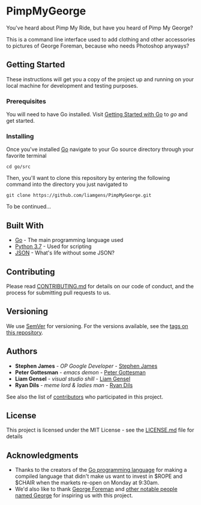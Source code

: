 # PimpMyGeorge

You've heard about Pimp My Ride, but have you heard of Pimp My George?

This is a command line interface used to add clothing and other accessories to pictures of George Foreman, because who needs Photoshop anyways?

## Getting Started

These instructions will get you a copy of the project up and running on your local machine for development and testing purposes.

### Prerequisites

You will need to have Go installed. Visit [Getting Started with Go](https://golang.org/doc/install) to _go_ and get started. 

### Installing

Once you've installed [Go](https://golang.org/doc/install) navigate to your Go source directory through your favorite terminal

```
cd go/src
```
Then, you'll want to clone this repository by entering the following command into the directory you just navigated to

```
git clone https://github.com/liamgens/PimpMyGeorge.git
```

To be continued...

## Built With

* [Go](https://golang.org/) - The main programming language used
* [Python 3.7](https://www.python.org/downloads/release/python-370/) - Used for scripting
* [JSON](https://www.json.org/) - What's life without some JSON?

## Contributing

Please read [CONTRIBUTING.md](https://gist.github.com/PurpleBooth/b24679402957c63ec426) for details on our code of conduct, and the process for submitting pull requests to us.

## Versioning

We use [SemVer](http://semver.org/) for versioning. For the versions available, see the [tags on this repository](https://github.com/your/project/tags). 

## Authors

* **Stephen James** - *OP Google Developer* - [Stephen James](https://github.com/stephenorjames)
* **Peter Gottesman** - *emacs demon* - [Peter Gottesman](https://github.com/PeterGottesman)
* **Liam Gensel** - *visual studio shill* - [Liam Gensel](https://github.com/liamgens)
* **Ryan Dils** - *meme lord & ladies man* - [Ryan Dils](https://github.com/RyChrome)

See also the list of [contributors](https://github.com/liamgens/PimpMyGeorge/contributors) who participated in this project.

## License

This project is licensed under the MIT License - see the [LICENSE.md](LICENSE.md) file for details

## Acknowledgments

* Thanks to the creators of the [Go programming language](https://www.google.com/search?q=creators+of+go&oq=creators+of+go&aqs=chrome..69i57j0l5.1798j0j7&sourceid=chrome&ie=UTF-8) for making a compiled language that didn't make us want to invest in $ROPE and $CHAIR when the markets re-open on Monday at 9:30am.  
* We'd also like to thank [George Foreman](https://en.wikipedia.org/wiki/George_Foreman) and [other notable people named George](https://www.ranker.com/list/famous-people-named-george/reference) for inspiring us with this project.
